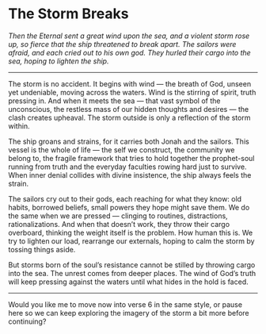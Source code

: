 # The Storm Breaks

*Then the Eternal sent a great wind upon the sea, and a violent storm rose up, so fierce that the ship threatened to break apart. The sailors were afraid, and each cried out to his own god. They hurled their cargo into the sea, hoping to lighten the ship.*

---

The storm is no accident. It begins with wind — the breath of God, unseen yet undeniable, moving across the waters. Wind is the stirring of spirit, truth pressing in. And when it meets the sea — that vast symbol of the unconscious, the restless mass of our hidden thoughts and desires — the clash creates upheaval. The storm outside is only a reflection of the storm within.

The ship groans and strains, for it carries both Jonah and the sailors. This vessel is the whole of life — the self we construct, the community we belong to, the fragile framework that tries to hold together the prophet-soul running from truth and the everyday faculties rowing hard just to survive. When inner denial collides with divine insistence, the ship always feels the strain.

The sailors cry out to their gods, each reaching for what they know: old habits, borrowed beliefs, small powers they hope might save them. We do the same when we are pressed — clinging to routines, distractions, rationalizations. And when that doesn’t work, they throw their cargo overboard, thinking the weight itself is the problem. How human this is. We try to lighten our load, rearrange our externals, hoping to calm the storm by tossing things aside.

But storms born of the soul’s resistance cannot be stilled by throwing cargo into the sea. The unrest comes from deeper places. The wind of God’s truth will keep pressing against the waters until what hides in the hold is faced.

---

Would you like me to move now into verse 6 in the same style, or pause here so we can keep exploring the imagery of the storm a bit more before continuing?
